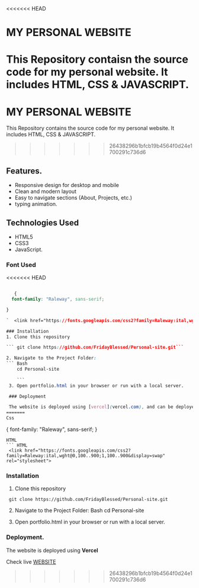 <<<<<<< HEAD
# MY PERSONAL WEBSITE

This Repository contaisn the source code for my personal website. It includes HTML, CSS & JAVASCRIPT.
=======

# MY PERSONAL WEBSITE

This Repository contains the source code for my personal website. It includes HTML, CSS & JAVASCRIPT.
>>>>>>> 26438296b1bfcb19b4564f0d24e1700291c736d6

## Features.

 - Responsive design for desktop and mobile
  - Clean and modern layout
  - Easy to navigate sections (About, Projects, etc.)
  - typing animation.

  ## Technologies Used
  - HTML5
  - CSS3
  - JavaScript.

  ### Font Used
<<<<<<< HEAD

  ```Css  

     {
    font-family: "Raleway", sans-serif;

} 

`  <link href="https://fonts.googleapis.com/css2?family=Raleway:ital,wght@0,100..900;1,100..900&display=swap" rel="stylesheet"> `

  ### Installation
  1. Clone this repository

  ``` git clone https://github.com/FridayBlessed/Personal-site.git```

  2. Navigate to the Project Folder:
  ``` Bash
      cd Personal-site
      
      ```
   3. Open portfolio.html in your browser or run with a local server.

   ### Deployment

   The website is deployed using [vercel](vercel.com), and can be deployed at [Live preview](https://personal-site-ten-flax-25.vercel.app/)
=======
 Css 
```
 {
 font-family: "Raleway", sans-serif;
}
```
HTML
``` HTML
 <link href="https://fonts.googleapis.com/css2?family=Raleway:ital,wght@0,100..900;1,100..900&display=swap" rel="stylesheet"> 
``` 
  ### Installation
  1. Clone this repository

  `` git clone https://github.com/FridayBlessed/Personal-site.git``

  2. Navigate to the Project Folder:
   Bash
      cd Personal-site
      
      

   3. Open portfolio.html in your browser or run with a local server.

   ### Deployment.

   The website is deployed using **Vercel**

   Check live [WEBSITE](https://personal-site-ten-flax-25.vercel.app/)
>>>>>>> 26438296b1bfcb19b4564f0d24e1700291c736d6
  
